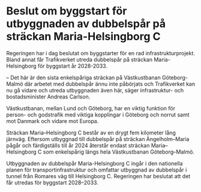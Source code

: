 # Beslut om byggstart för utbyggnaden av dubbelspår på sträckan Maria-Helsingborg C

Regeringen har i dag beslutat om byggstarter för en rad infrastrukturprojekt. Bland annat får Trafikverket utreda dubbelspår på sträckan Maria-Helsingborg för byggstart år 2028-2033.

– Det här är den sista enkelspåriga sträckan på Västkustbanan Göteborg-Malmö där arbetet med dubbelspår ännu inte påbörjats och Trafikverket kan nu gå vidare och utreda utbyggnaden även här, säger infrastruktur- och bostadsminister Andreas Carlson.

Västkustbanan, mellan Lund och Göteborg, har en viktig funktion för person- och godstrafik med viktiga kopplingar i Göteborg och norrut samt mot Danmark och vidare mot Europa.

Sträckan Maria–Helsingborg C består av en drygt fem kilometer lång järnväg. Eftersom utbyggnad till dubbelspår på sträckan Ängelholm–Maria pågår och färdigställs till år 2024 återstår endast sträckan Maria–Helsingborg C som enkelspårig längs hela Västkustbanan Göteborg–Malmö.

Utbyggnaden av dubbelspår Maria-Helsingborg C ingår i den nationella planen för transportinfrastruktur och omfattar utbyggnad av dubbelspår i tunnel från Romares väg till Helsingborg C. Regeringen har beslutat att det får utredas för byggstart 2028–2033.
